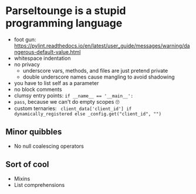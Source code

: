 # Parseltounge is a stupid programming language

- foot gun: <https://pylint.readthedocs.io/en/latest/user_guide/messages/warning/dangerous-default-value.html>
- whitespace indentation
- no privacy
  - underscore vars, methods, and files are just pretend private
  - double underscore names cause mangling to avoid shadowing
- you have to list self as a parameter
- no block comments
- clumsy entry points: `if __name__ == '__main__':`
- `pass`, because we can't do empty scopes 🙄
- custom ternaries: ` client_data['client_id'] if dynamically_registered else _config.get("client_id", "")`

## Minor quibbles

- No null coalescing operators

## Sort of cool

- Mixins
- List comprehensions
